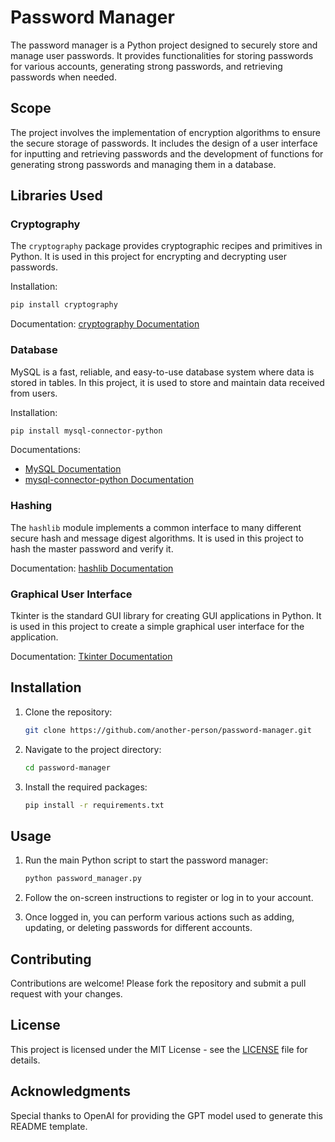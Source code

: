 # Password Manager

The password manager is a Python project designed to securely store and manage user passwords. It provides functionalities for storing passwords for various accounts, generating strong passwords, and retrieving passwords when needed.

## Scope

The project involves the implementation of encryption algorithms to ensure the secure storage of passwords. It includes the design of a user interface for inputting and retrieving passwords and the development of functions for generating strong passwords and managing them in a database.

## Libraries Used

### Cryptography

The `cryptography` package provides cryptographic recipes and primitives in Python. It is used in this project for encrypting and decrypting user passwords.

Installation:
```bash
pip install cryptography
```

Documentation: [cryptography Documentation](https://cryptography.io/en/latest/)

### Database

MySQL is a fast, reliable, and easy-to-use database system where data is stored in tables. In this project, it is used to store and maintain data received from users.

Installation:
```bash
pip install mysql-connector-python
```

Documentations:
- [MySQL Documentation](https://dev.mysql.com/doc/)
- [mysql-connector-python Documentation](https://dev.mysql.com/doc/connector-python/en/)

### Hashing

The `hashlib` module implements a common interface to many different secure hash and message digest algorithms. It is used in this project to hash the master password and verify it.

Documentation: [hashlib Documentation](https://docs.python.org/3/library/hashlib.html)

### Graphical User Interface

Tkinter is the standard GUI library for creating GUI applications in Python. It is used in this project to create a simple graphical user interface for the application.

Documentation: [Tkinter Documentation](https://docs.python.org/3/library/tkinter.html)

## Installation

1. Clone the repository:

   ```bash
   git clone https://github.com/another-person/password-manager.git
   ```

2. Navigate to the project directory:

   ```bash
   cd password-manager
   ```

3. Install the required packages:

   ```bash
   pip install -r requirements.txt
   ```

## Usage

1. Run the main Python script to start the password manager:

   ```bash
   python password_manager.py
   ```

2. Follow the on-screen instructions to register or log in to your account.

3. Once logged in, you can perform various actions such as adding, updating, or deleting passwords for different accounts.

## Contributing

Contributions are welcome! Please fork the repository and submit a pull request with your changes.

## License

This project is licensed under the MIT License - see the [LICENSE](LICENSE) file for details.

## Acknowledgments

Special thanks to OpenAI for providing the GPT model used to generate this README template.
